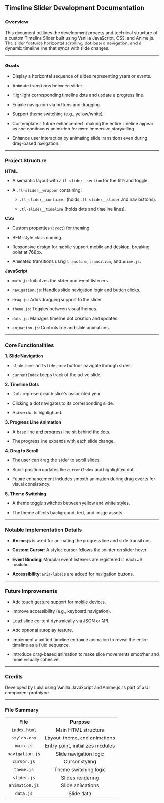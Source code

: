 ## **Timeline Slider Development Documentation**

### **Overview**

This document outlines the development process and technical structure of a custom Timeline Slider built using Vanilla JavaScript, CSS, and Anime.js. The slider features horizontal scrolling, dot-based navigation, and a dynamic timeline line that syncs with slide changes.

***


### **Goals**

- Display a horizontal sequence of slides representing years or events.

- Animate transitions between slides.

- Highlight corresponding timeline dots and update a progress line.

- Enable navigation via buttons and dragging.

- Support theme switching (e.g., yellow/white).

- Contemplate a future enhancement: making the entire timeline appear as one continuous animation for more immersive storytelling.

- Enhance user interaction by animating slide transitions even during drag-based navigation.

***


### **Project Structure**

**HTML**

- A semantic layout with a `tl-slider__section` for the title and toggle.

- A `.tl-slider__wrapper` containing:

  - `.tl-slider__container` (holds `.tl-slider__slider` and nav buttons).

  - `.tl-slider__timeline` (holds dots and timeline lines).

**CSS**

- Custom properties (`:root`) for theming.

- BEM-style class naming.

- Responsive design for mobile support mobile and desktop, breaking point at 768px.

- Animated transitions using `transform`, `transition`, and `anime.js`.

**JavaScript**

- `main.js`: Initializes the slider and event listeners.

- `navigation.js`: Handles slide navigation logic and button clicks.

- `drag.js`: Adds dragging support to the slider.

- `theme.js`: Toggles between visual themes.

- `dots.js`: Manages timeline dot creation and updates.

- `animation.js`: Controls line and slide animations.

***


### **Core Functionalities**

**1. Slide Navigation**

- `slide-next` and `slide-prev` buttons navigate through slides.

- `currentIndex` keeps track of the active slide.

**2. Timeline Dots**

- Dots represent each slide's associated year.

- Clicking a dot navigates to its corresponding slide.

- Active dot is highlighted.

**3. Progress Line Animation**

- A base line and progress line sit behind the dots.

- The progress line expands with each slide change.

**4. Drag to Scroll**

- The user can drag the slider to scroll slides.

- Scroll position updates the `currentIndex` and highlighted dot.

- Future enhancement includes smooth animation during drag events for visual consistency.

**5. Theme Switching**

- A theme toggle switches between yellow and white styles.

- The theme affects background, text, and image assets.

***


### **Notable Implementation Details**

- **Anime.js** is used for animating the progress line and slide transitions.

- **Custom Cursor**: A styled cursor follows the pointer on slider hover.

- **Event Binding**: Modular event listeners are registered in each JS module.

- **Accessibility**: `aria-label`s are added for navigation buttons.

***


### **Future Improvements**

- Add touch gesture support for mobile devices.

- Improve accessibility (e.g., keyboard navigation).

- Load slide content dynamically via JSON or API.

- Add optional autoplay feature.

- Implement a unified timeline entrance animation to reveal the entire timeline as a fluid sequence.

- Introduce drag-based animation to make slide movements smoother and more visually cohesive.

***


### **Credits**

Developed by Luka using Vanilla JavaScript and Anime.js as part of a UI component prototype.

***


### **File Summary**

|                 |                                  |
| :-------------: | :------------------------------: |
|     **File**    |            **Purpose**           |
|   `index.html`  |        Main HTML structure       |
|   `styles.css`  |   Layout, theme, and animations  |
|    `main.js`    | Entry point, initializes modules |
| `navigation.js` |      Slide navigation logic      |
|    `cursor.js`  |          Cursor styling          |
|    `theme.js`   |       Theme switching logic      |
|   `slider.js`   |          Slides rendering        |
|  `animation.js` |          Slide animations        |
|     `data.js`   |              Slide data          |


